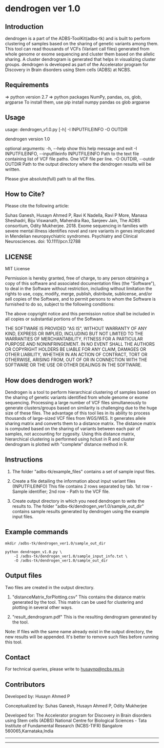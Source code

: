 # dendrogen ver 1.0 

## Introduction

dendrogen is a part of the ADBS-ToolKit(adbs-tk) and is built
to perform clustering of samples based on the sharing 
of genetic variants among them. This tool can read thousands of 
VCFs (Variant call files) generated from whole genome or exome 
sequencing and cluster them based on the allelic sharing. 
A cluster dendrogram is generated that helps in visualizing 
cluster groups. dendrogen is developed as part of the
Accelerator program for Discovery in Brain disorders using
Stem cells (ADBS) at NCBS. 



## Requirements

=> python version 2.7
=> python packages NumPy, pandas, os, glob, argparse 
To install them, use 
	pip install numpy pandas os glob argparse



## Usage

usage: dendrogen_v1.0.py [-h] -I INPUTFILEINFO -O OUTDIR

dendrogen version 1.0

optional arguments:
  -h, --help            show this help message and exit
  -I INPUTFILEINFO, --inputfileinfo INPUTFILEINFO
                        Path to the text file containing list of VCF file
                        paths. One VCF file per line.
  -O OUTDIR, --outdir OUTDIR
                        Path to the output directory where the dendrogen
                        results will be written.

Please give absolute(full) path to all the files. 



## How to Cite?

Please cite the following article:

Suhas Ganesh,  Husayn Ahmed P,  Ravi K Nadella, Ravi P More, Manasa Sheshadri, Biju Viswanath, Mahendra Rao, Sanjeev Jain, The ADBS consortium, Odity Mukherjee. 2018. Exome sequencing in families with severe mental illness identifies novel and rare variants in genes implicated in Mendelian neuropsychiatric syndromes. Psychiatry and Clinical Neurosciences. doi: 10.1111/pcn.12788



## LICENSE

MIT License

Permission is hereby granted, free of charge, to any person obtaining a copy
of this software and associated documentation files (the "Software"), to deal
in the Software without restriction, including without limitation the rights
to use, copy, modify, merge, publish, distribute, sublicense, and/or sell
copies of the Software, and to permit persons to whom the Software is
furnished to do so, subject to the following conditions:

The above copyright notice and this permission notice shall be included in all
copies or substantial portions of the Software.

THE SOFTWARE IS PROVIDED "AS IS", WITHOUT WARRANTY OF ANY KIND, EXPRESS OR
IMPLIED, INCLUDING BUT NOT LIMITED TO THE WARRANTIES OF MERCHANTABILITY,
FITNESS FOR A PARTICULAR PURPOSE AND NONINFRINGEMENT. IN NO EVENT SHALL THE
AUTHORS OR COPYRIGHT HOLDERS BE LIABLE FOR ANY CLAIM, DAMAGES OR OTHER
LIABILITY, WHETHER IN AN ACTION OF CONTRACT, TORT OR OTHERWISE, ARISING FROM,
OUT OF OR IN CONNECTION WITH THE SOFTWARE OR THE USE OR OTHER DEALINGS IN THE
SOFTWARE.



## How does dendrogen work?

Dendrogen is a tool to perform hierarchical clustering of samples based on the sharing of genetic variants identified from whole genome or exome sequencing. Processing a large number of VCF files simultaneously to generate clusters/groups based on similarity is challenging due to the huge size of these files. The advantage of this tool lies in its ability to process thousands of large-sized VCF files from WGS/WES. It generates allele sharing matrix and converts them to a distance matrix. The distance matrix is computed based on the sharing of variants between each pair of samples, not accounting for zygosity. Using this distance matrix, hierarchical clustering is performed using hclust in R and cluster dendrogram is plotted with "complete" distance method in R.



## Instructions

1. The folder "adbs-tk/example_files" contains a set of sample input files. 

2. Create a file detailing the information about input variant files (INPUTFILEINFO)
	This file contains 2 rows separated by tab. 1st row - Sample identifier; 2nd row - Path to the VCF file. 

3. Create output directory in which you need dendrogen to write the results to. The folder "adbs-tk/dendrogen_ver1.0/sample_out_dir" contains sample results generated by dendrogen using the example input files.



## Example commands

	mkdir /adbs-tk/dendrogen_ver1.0/sample_out_dir

	python dendrogen_v1.0.py \
		-I /adbs-tk/dendrogen_ver1.0/sample_input_info.txt \
		-O /adbs-tk/dendrogen_ver1.0/sample_out_dir



## Output files

Two files are created in the output directory.
1. "distanceMatrix_forPlotting.csv"
This contains the distance matrix generated by the tool. This matrix can be used for clustering and plotting in several other ways.

2. "result_dendrogram.pdf"
This is the resulting dendrogram generated by the tool.

Note: If files with the same name already exist in the output directory, the new results will be appended. It's better to remove such files before running this tool.



## Contact

For technical queries, please write to husaynp@ncbs.res.in



## Contributors

Developed by: Husayn Ahmed P 

Conceptualized by: Suhas Ganesh, Husayn Ahmed P, Odity Mukherjee

Developed for:
The Accelerator program for Discovery in Brain disorders using Stem cells (ADBS)
National Centre for Biological Sciences - Tata Institute of Fundamental Research (NCBS-TIFR)
Bangalore 560065,Karnataka,India

****
****
